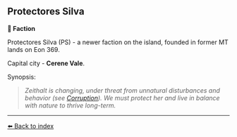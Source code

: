 ## Protectores Silva

**🪪 Faction**

Protectores Silva (PS) - a newer faction on the island, founded in former MT lands on Eon 369.

Capital city - **Cerene Vale**.

Synopsis:
> *Zeithalt is changing, under threat from unnatural disturbances and behavior (see [Corruption](https://zeithalt.github.io/r/corruption.html)). We must protect her and live in balance with nature to thrive long-term.*


----------
[⬅️ Back to index](/index.md#7a60_s)